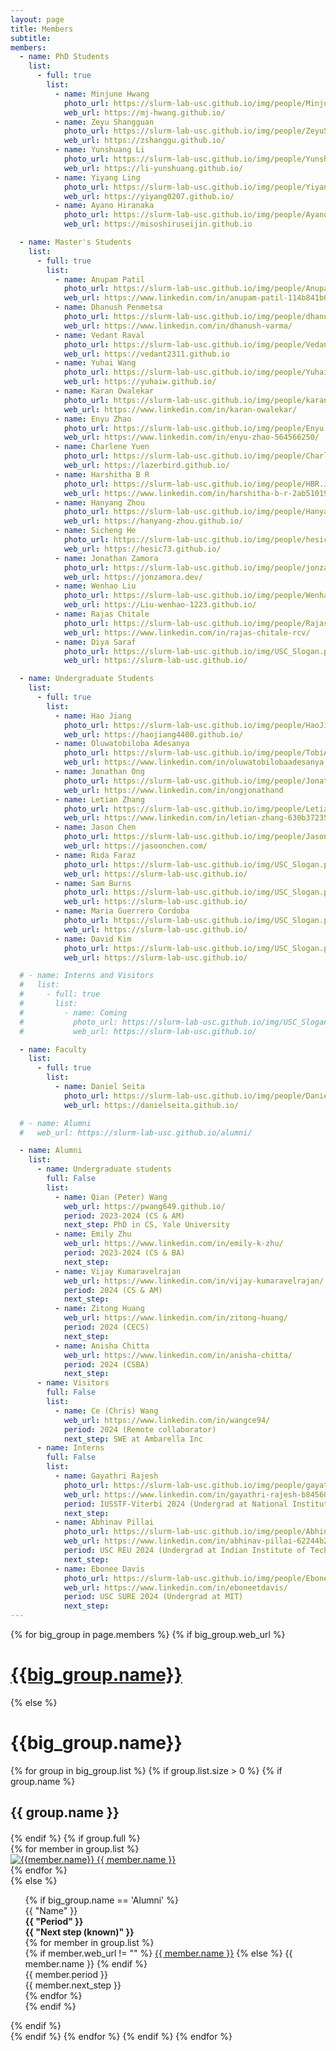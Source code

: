 ```yaml
---
layout: page
title: Members
subtitle:
members:
  - name: PhD Students
    list:
      - full: true
        list:
          - name: Minjune Hwang
            photo_url: https://slurm-lab-usc.github.io/img/people/MinjuneHwang.png
            web_url: https://mj-hwang.github.io/
          - name: Zeyu Shangguan
            photo_url: https://slurm-lab-usc.github.io/img/people/ZeyuShangguan.jpeg
            web_url: https://zshanggu.github.io/
          - name: Yunshuang Li
            photo_url: https://slurm-lab-usc.github.io/img/people/Yunshuang.jpeg
            web_url: https://li-yunshuang.github.io/
          - name: Yiyang Ling
            photo_url: https://slurm-lab-usc.github.io/img/people/Yiyang.jpg
            web_url: https://yiyang0207.github.io/
          - name: Ayano Hiranaka
            photo_url: https://slurm-lab-usc.github.io/img/people/AyanoHiranaka.jpg
            web_url: https://misoshiruseijin.github.io

  - name: Master's Students
    list:
      - full: true
        list:
          - name: Anupam Patil
            photo_url: https://slurm-lab-usc.github.io/img/people/AnupamPatil.jpeg
            web_url: https://www.linkedin.com/in/anupam-patil-114b841b0/
          - name: Dhanush Penmetsa
            photo_url: https://slurm-lab-usc.github.io/img/people/dhanush_varma.jpg
            web_url: https://www.linkedin.com/in/dhanush-varma/
          - name: Vedant Raval
            photo_url: https://slurm-lab-usc.github.io/img/people/VedantRaval.jpeg
            web_url: https://vedant2311.github.io
          - name: Yuhai Wang
            photo_url: https://slurm-lab-usc.github.io/img/people/Yuhai.jpg
            web_url: https://yuhaiw.github.io/
          - name: Karan Owalekar
            photo_url: https://slurm-lab-usc.github.io/img/people/karanOwalekar.jpg
            web_url: https://www.linkedin.com/in/karan-owalekar/
          - name: Enyu Zhao
            photo_url: https://slurm-lab-usc.github.io/img/people/Enyu.jpeg
            web_url: https://www.linkedin.com/in/enyu-zhao-564566250/
          - name: Charlene Yuen
            photo_url: https://slurm-lab-usc.github.io/img/people/Charlene.jpg
            web_url: https://lazerbird.github.io/
          - name: Harshitha B R
            photo_url: https://slurm-lab-usc.github.io/img/people/HBR.JPG
            web_url: https://www.linkedin.com/in/harshitha-b-r-2ab510190/
          - name: Hanyang Zhou
            photo_url: https://slurm-lab-usc.github.io/img/people/HanyangZHOU.png
            web_url: https://hanyang-zhou.github.io/
          - name: Sicheng He
            photo_url: https://slurm-lab-usc.github.io/img/people/hesicheng.jpg
            web_url: https://hesic73.github.io/
          - name: Jonathan Zamora
            photo_url: https://slurm-lab-usc.github.io/img/people/jonzamora.jpg
            web_url: https://jonzamora.dev/
          - name: Wenhao Liu
            photo_url: https://slurm-lab-usc.github.io/img/people/WenhaoLiu.jpg
            web_url: https://Liu-wenhao-1223.github.io/
          - name: Rajas Chitale
            photo_url: https://slurm-lab-usc.github.io/img/people/RajasChitale.JPG
            web_url: https://www.linkedin.com/in/rajas-chitale-rcv/
          - name: Diya Saraf
            photo_url: https://slurm-lab-usc.github.io/img/USC_Slogan.png
            web_url: https://slurm-lab-usc.github.io/

  - name: Undergraduate Students
    list:
      - full: true
        list:
          - name: Hao Jiang
            photo_url: https://slurm-lab-usc.github.io/img/people/HaoJiang.png
            web_url: https://haojiang4400.github.io/
          - name: Oluwatobiloba Adesanya
            photo_url: https://slurm-lab-usc.github.io/img/people/TobiAdesanya.jpeg
            web_url: https://www.linkedin.com/in/oluwatobilobaadesanya
          - name: Jonathan Ong
            photo_url: https://slurm-lab-usc.github.io/img/people/JonathanOng.jpg
            web_url: https://www.linkedin.com/in/ongjonathand
          - name: Letian Zhang
            photo_url: https://slurm-lab-usc.github.io/img/people/LetianZhang.jpeg
            web_url: https://www.linkedin.com/in/letian-zhang-630b37235/
          - name: Jason Chen
            photo_url: https://slurm-lab-usc.github.io/img/people/JasonChen.jpeg
            web_url: https://jasoonchen.com/
          - name: Rida Faraz
            photo_url: https://slurm-lab-usc.github.io/img/USC_Slogan.png
            web_url: https://slurm-lab-usc.github.io/
          - name: Sam Burns
            photo_url: https://slurm-lab-usc.github.io/img/USC_Slogan.png
            web_url: https://slurm-lab-usc.github.io/
          - name: Maria Guerrero Cordoba
            photo_url: https://slurm-lab-usc.github.io/img/USC_Slogan.png
            web_url: https://slurm-lab-usc.github.io/
          - name: David Kim
            photo_url: https://slurm-lab-usc.github.io/img/USC_Slogan.png
            web_url: https://slurm-lab-usc.github.io/

  # - name: Interns and Visitors
  #   list:
  #     - full: true
  #       list:
  #         - name: Coming
  #           photo_url: https://slurm-lab-usc.github.io/img/USC_Slogan.png
  #           web_url: https://slurm-lab-usc.github.io/

  - name: Faculty
    list:
      - full: true
        list:
          - name: Daniel Seita
            photo_url: https://slurm-lab-usc.github.io/img/people/Daniel_2023_square.png
            web_url: https://danielseita.github.io/

  # - name: Alumni
  #   web_url: https://slurm-lab-usc.github.io/alumni/

  - name: Alumni
    list:
      - name: Undergraduate students
        full: False
        list:
          - name: Qian (Peter) Wang
            web_url: https://pwang649.github.io/
            period: 2023-2024 (CS & AM)
            next_step: PhD in CS, Yale University
          - name: Emily Zhu
            web_url: https://www.linkedin.com/in/emily-k-zhu/
            period: 2023-2024 (CS & BA)
            next_step: 
          - name: Vijay Kumaravelrajan
            web_url: https://www.linkedin.com/in/vijay-kumaravelrajan/
            period: 2024 (CS & AM)
            next_step: 
          - name: Zitong Huang
            web_url: https://www.linkedin.com/in/zitong-huang/
            period: 2024 (CECS)
            next_step: 
          - name: Anisha Chitta
            web_url: https://www.linkedin.com/in/anisha-chitta/
            period: 2024 (CSBA)
            next_step: 
      - name: Visitors
        full: False
        list:
          - name: Ce (Chris) Wang
            web_url: https://www.linkedin.com/in/wangce94/
            period: 2024 (Remote collaborator)
            next_step: SWE at Ambarella Inc
      - name: Interns
        full: False
        list:
          - name: Gayathri Rajesh
            photo_url: https://slurm-lab-usc.github.io/img/people/gayathri.jpg
            web_url: https://www.linkedin.com/in/gayathri-rajesh-b84560228/
            period: IUSSTF-Viterbi 2024 (Undergrad at National Institute of Technology, Tiruchirappalli)
            next_step: 
          - name: Abhinav Pillai
            photo_url: https://slurm-lab-usc.github.io/img/people/Abhinav_Pillai.jpg
            web_url: https://www.linkedin.com/in/abhinav-pillai-62244b237
            period: USC REU 2024 (Undergrad at Indian Institute of Technology, Kharagpur)
            next_step: 
          - name: Ebonee Davis
            photo_url: https://slurm-lab-usc.github.io/img/people/EboneeDavis.jpeg
            web_url: https://www.linkedin.com/in/eboneetdavis/
            period: USC SURE 2024 (Undergrad at MIT)
            next_step: 
---
```


<div class="row">
  {% for big_group in page.members %}
    {% if big_group.web_url %}
      <h1> <a href="{{big_group.web_url}}"> {{big_group.name}} </a> </h1>
    {% else %}
      <h1> {{big_group.name}} </h1>
      {% for group in big_group.list %}
        {% if group.list.size > 0 %}
          {% if group.name %}
            <h2 style="text-align: left; margin-bottom: 20px;"> {{ group.name }} </h2>
          {% endif %}
          {% if group.full %}
          <div class="row member-row">
            {% for member in group.list %}
              <div class="col-xl-3 col-lg-3 col-md-3 text-center col-sm-6 col-xs-6 member-col">
                <a target="_blank" href="{{ member.web_url }}">
                  <img class="img-responsive" src="{{ member.photo_url }}" alt="{{member.name}}">
                </a>
                <a target="_blank" href="{{ member.web_url }}">
                  {{ member.name }}
                </a>
              </div>
            {% endfor %}
          </div>
          {% else %}
            <ul>
              {% if big_group.name == 'Alumni' %}
                <!-- {% if member.web_url %}
                  <li><a href="{{member.web_url}}"> {{member.name}} </a></li>
                {% else %}
                  <li><a> {{member.name}} </a></li>
                {% endif %} -->
                <div id="alumni">
                  <!-- <h2 class="row-label" id="alumni-label">Alumni</h2> -->
                  <div class="alumni-entries">
                    <div class="alumni-names grid-child">{{ "Name" }}</div>
                    <div class="alumni-period grid-child" style="font-weight: bold;">{{ "Period" }}</div>
                    <div class="alumni-next_step grid-child" style="font-weight: bold;">{{ "Next step (known)" }}</div>
                  </div>
                  {% for member in group.list %}
                  <div class="alumni-entries">
                    <div class="alumni-names grid-child">
                      {% if member.web_url != "" %}
                      <a href="{{ member.web_url }}" target="_blank">{{ member.name }}</a>
                      {% else %} {{ member.name }} {% endif %}
                    </div>
                    <div class="alumni-period grid-child">{{ member.period }}</div>
                    <div class="alumni-next_step grid-child">{{ member.next_step }}</div>
                  </div>
                  {% endfor %}
                </div>
              {% endif %}
            </ul>
          {% endif %}
        <br>
        {% endif %}
      {% endfor %}
    {% endif %}
  {% endfor %}
</div>
